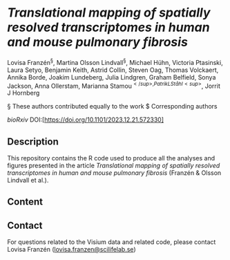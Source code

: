 # *Translational mapping of spatially resolved transcriptomes in human and mouse pulmonary fibrosis*

Lovisa Franzén<sup>§</sup>, Martina Olsson Lindvall<sup>§</sup>, Michael Hühn, Victoria Ptasinski, Laura Setyo, Benjamin Keith, Astrid Collin, Steven Oag, Thomas Volckaert, Annika Borde, Joakim Lundeberg, Julia Lindgren, Graham Belfield, Sonya Jackson, Anna Ollerstam, Marianna Stamou<sup>$</sup>, Patrik L Ståhl<sup>$</sup>, Jorrit J Hornberg

§ These authors contributed equally to the work
$ Corresponding authors

*bioRxiv* DOI:[https://doi.org/10.1101/2023.12.21.572330]

## Description

This repository contains the R code used to produce all the analyses and figures presented in the article *Translational mapping of spatially resolved transcriptomes in human and mouse pulmonary fibrosis* (Franzén & Olsson Lindvall et al.).



## Content




## Contact

For questions related to the Visium data and related code, please contact Lovisa Franzén (lovisa.franzen@scilifelab.se)


